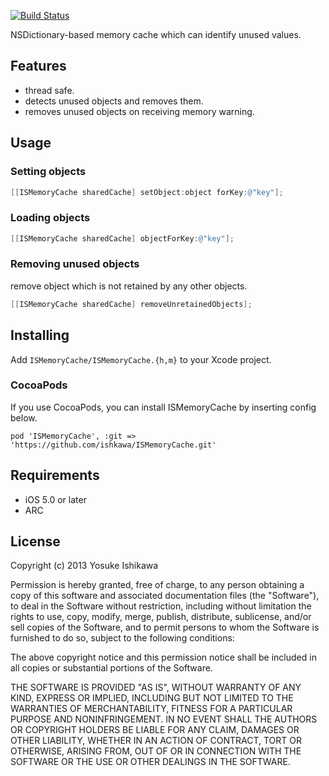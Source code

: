 [![Build Status](https://travis-ci.org/ishkawa/ISMemoryCache.png)](https://travis-ci.org/ishkawa/ISMemoryCache)

NSDictionary-based memory cache which can identify unused values.

## Features

- thread safe.
- detects unused objects and removes them.
- removes unused objects on receiving memory warning.

## Usage

### Setting objects

```objectivec
[[ISMemoryCache sharedCache] setObject:object forKey:@"key"];
```

### Loading objects

```objectivec
[[ISMemoryCache sharedCache] objectForKey:@"key"];
```

### Removing unused objects

remove object which is not retained by any other objects.

```objectivec
[[ISMemoryCache sharedCache] removeUnretainedObjects];
```

## Installing

Add `ISMemoryCache/ISMemoryCache.{h,m}` to your Xcode project.

### CocoaPods

If you use CocoaPods, you can install ISMemoryCache by inserting config below.

```
pod 'ISMemoryCache', :git => 'https://github.com/ishkawa/ISMemoryCache.git'
```

## Requirements

- iOS 5.0 or later
- ARC

## License

Copyright (c) 2013 Yosuke Ishikawa

Permission is hereby granted, free of charge, to any person obtaining a copy of this software and associated documentation files (the "Software"), to deal in the Software without restriction, including without limitation the rights to use, copy, modify, merge, publish, distribute, sublicense, and/or sell copies of the Software, and to permit persons to whom the Software is furnished to do so, subject to the following conditions:

The above copyright notice and this permission notice shall be included in all copies or substantial portions of the Software.

THE SOFTWARE IS PROVIDED "AS IS", WITHOUT WARRANTY OF ANY KIND, EXPRESS OR IMPLIED, INCLUDING BUT NOT LIMITED TO THE WARRANTIES OF MERCHANTABILITY, FITNESS FOR A PARTICULAR PURPOSE AND NONINFRINGEMENT. IN NO EVENT SHALL THE AUTHORS OR COPYRIGHT HOLDERS BE LIABLE FOR ANY CLAIM, DAMAGES OR OTHER LIABILITY, WHETHER IN AN ACTION OF CONTRACT, TORT OR OTHERWISE, ARISING FROM, OUT OF OR IN CONNECTION WITH THE SOFTWARE OR THE USE OR OTHER DEALINGS IN THE SOFTWARE.
